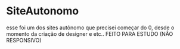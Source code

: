 # SiteAutonomo
esse foi um dos sites autônomo que precisei começar do 0, desde o momento da criação de designer e etc.. FEITO PARA ESTUDO (NÂO RESPONSIVO)

